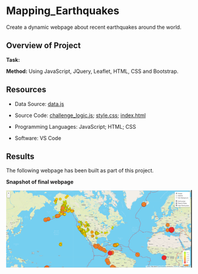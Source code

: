 # Mapping_Earthquakes
Create a dynamic webpage about recent earthquakes around the world.

## Overview of Project
**Task:** 

**Method:** Using JavaScript, JQuery, Leaflet, HTML, CSS and Bootstrap.


## Resources
- Data Source: [data.js](data.js)
- Source Code: 
    [challenge_logic.js](charts.js); [style.css](style.css); [index.html](index.html)
  
- Programming Languages: JavaScript; HTML; CSS
- Software: VS Code

## Results

The following webpage has been built as part of this project.


**Snapshot of final webpage**

![images/Final_dashboard](Earthquake_Challenge/static/images/Map_Final.png)